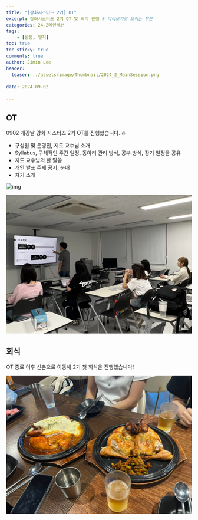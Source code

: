 ```yaml
---
title: "[강화시스터즈 2기] OT"
excerpt: 강화시스터즈 2기 OT 및 회식 진행 # 미리보기로 보이는 부분
categories: 24-2메인세션
tags: 
    - [활동, 일지]
toc: true
toc_sticky: true
comments: true
author: Jimin Lee
header:
  teaser: ../assets/image/Thumbnail/2024_2_MainSession.png

date: 2024-09-02

---
```


## OT

0902 개강날 강화 시스터즈 2기 OT를 진행했습니다. 🔥

- 구성원 및 운영진, 지도 교수님 소개
- Syllabus, 구체적인 주간 일정, 동아리 관리 방식, 공부 방식, 장기 일정을 공유
- 지도 교수님의 한 말씀 
- 개인 발표 주제 공지, 분배
- 자기 소개 

![img](.../assets/image/Articles/2024_2/OT/one.jpg)  

![img](../assets/image/Articles/2024_2/OT/two.jpg)

## 회식  
OT 종료 이후 신촌으로 이동해 2기 첫 회식을 진행했습니다!  

![img](./assets/image/Articles/2024_2/OT/three.jpg)
